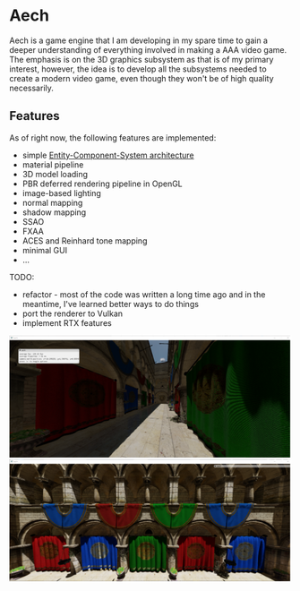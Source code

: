 # Aech
Aech is a game engine that I am developing in my spare time to gain a deeper understanding of everything involved in making a AAA video game.
The emphasis is on the 3D graphics subsystem as that is of my primary interest, however, the idea is to develop all the subsystems needed to create a modern video game, even though they won't be of high quality necessarily.

## Features 
As of right now, the following features are implemented:
* simple [Entity-Component-System architecture](https://en.wikipedia.org/wiki/Entity_component_system)
* material pipeline 
* 3D model loading
* PBR deferred rendering pipeline in OpenGL
* image-based lighting 
* normal mapping
* shadow mapping
* SSAO
* FXAA
* ACES and Reinhard tone mapping
* minimal GUI
* ...

TODO:
* refactor - most of the code was written a long time ago and in the meantime, I've learned better ways to do things
* port the renderer to Vulkan
* implement RTX features

![sponza1](/images/sponza1.png)
![sponza2](/images/sponza2.png)
